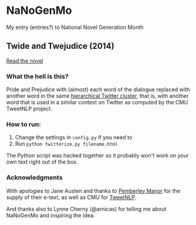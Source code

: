 NaNoGenMo
=========

My entry (entries?) to National Novel Generation Month 


## Twide and Twejudice (2014)

[Read the novel](https://cdn.rawgit.com/michelleful/NaNoGenMo/master/twide_and_twejudice.html)

### What the hell is this?

Pride and Prejudice with (almost) each word of the dialogue replaced
with another word in the same 
[hierarchical Twitter cluster](http://www.ark.cs.cmu.edu/TweetNLP/cluster_viewer.html), 
that is, with another word that is used in a similar context on Twitter
as computed by the CMU TweetNLP project.

### How to run:

1. Change the settings in `config.py` if you need to
2. Run `python twitterize.py filename.html`

The Python script was hacked together so it probably won't work on your own
text right out of the box.

### Acknowledgments

With apologies to Jane Austen and thanks to 
[Pemberley Manor](http://www.pemberley.com/janeinfo/pridprej.html#toc) 
for the supply of their e-text, as well as CMU for 
[TweetNLP](http://www.ark.cs.cmu.edu/TweetNLP/).

And thanks also to Lynne Cherny (@arnicas) for telling me about NaNoGenMo
and inspiring the idea.
